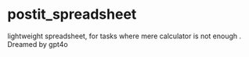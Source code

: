 # postit_spreadsheet
lightweight spreadsheet, for tasks where mere calculator is not enough . Dreamed by gpt4o
